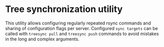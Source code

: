 # Tree synchronization utility

This utility allows configuring regularly repeated rsync commands and sharing 
of configuration flags per server. Configured `sync targets` can be called 
with `treesync pull` and `treesync push` commands to avoid mistakes in the
long and complex arguments.
